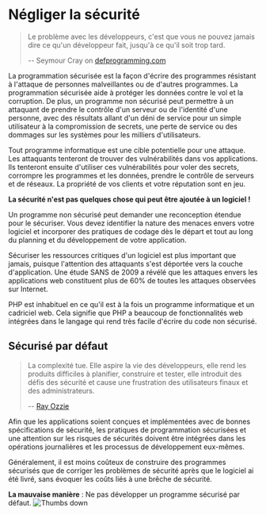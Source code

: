 # Négliger la sécurité #

> Le problème avec les développeurs, c'est que vous ne pouvez jamais dire ce qu'un développeur fait, jusqu'à ce qu'il soit trop tard.
>
> -- Seymour Cray on [defprogramming.com](http://www.defprogramming.com/q/6e61ae30a855/)

La programmation sécurisée est la façon d'écrire des programmes résistant à l'attaque de personnes malveillantes ou de d'autres programmes. La programmation sécurisée aide à protéger les données contre le vol et la corruption. De plus, un programme non sécurisé peut permettre à un attaquant de prendre le contrôle d'un serveur ou de l'identité d'une personne, avec des résultats allant d'un déni de service pour un simple utilisateur à la compromission de secrets, une perte de service ou des dommages sur les systèmes pour les milliers d'utilisateurs.

Tout programme informatique est une cible potentielle pour une attaque. Les attaquants tenteront de trouver des vulnérabilités dans vos applications. Ils tenteront ensuite d'utiliser ces vulnérabilités pour voler des secrets, corrompre les programmes et les données, prendre le contrôle de serveurs et de réseaux. La propriété de vos clients et votre réputation sont en jeu.

**La sécurité n'est pas quelques chose qui peut être ajoutée à un logiciel !**

Un programme non sécurisé peut demander une reconception étendue pour le sécuriser. Vous devez identifier la nature des menaces envers votre logiciel et incorporer des pratiques de codage dès le départ et tout au long du planning et du développement de votre application.

Sécuriser les ressources critiques d'un logiciel est plus important que jamais, puisque l'attention des attaquants s'est déportée vers la couche d'application. Une étude SANS de 2009 a révélé que les attaques envers les applications web constituent plus de 60% de toutes les attaques observées sur Internet.

PHP est inhabituel en ce qu'il est à la fois un programme informatique et un cadriciel web. Cela signifie que PHP a beaucoup de fonctionnalités web intégrées dans le langage qui rend très facile d'écrire du code non sécurisé.

## Sécurisé par défaut ##

> La complexité tue. Elle aspire la vie des développeurs, elle rend les produits difficiles à planifier, construire et tester, elle introduit des défis des sécurité et cause une frustration des utilisateurs finaux et des administrateurs.
>
> -- [Ray Ozzie](www.azquotes.com/quote/585933)

Afin que les applications soient conçues et implémentées avec de bonnes spécifications de sécurité, les pratiques de programmation sécurisées et une attention sur les risques de sécurités doivent être intégrées dans les opérations journalières et les processus de développement eux-mêmes.

Généralement, il est moins coûteux de construire des programmes sécurisés que de corriger les problèmes de sécurité après que le logiciel ai été livré, sans évoquer les coûts liés à une brêche de sécurité.


**La mauvaise manière** : Ne pas développer un programme sécurisé par défaut. ![Thumbs down](/img/thumbs-down.png)
